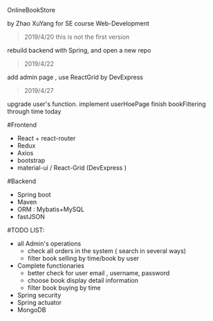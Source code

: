 OnlineBookStore

by Zhao XuYang for SE course Web-Development

>2019/4/20 this is not the first version

rebuild backend with Spring, and open a new repo

>2019/4/22 

add admin page , use ReactGrid by DevExpress

>2019/4/27

upgrade user's function. implement userHoePage
finish bookFiltering through time today

#Frontend
+ React + react-router
+ Redux
+ Axios
+ bootstrap
+ material-ui / React-Grid (DevExpress )

#Backend
+ Spring boot
+ Maven
+ ORM : Mybatis+MySQL
+ fastJSON

#TODO LIST:
+ all Admin's operations
    - check all orders in the system  ( search in several ways)
    - filter book selling by time/book  by user
+ Complete functionaries
    - better check for user email , username, password
    - choose book display detail information
    - filter book buying by time   
+ Spring security
+ Spring actuator
+ MongoDB
 